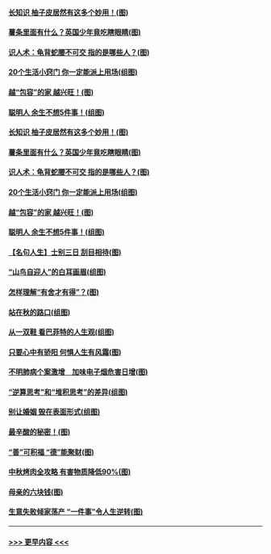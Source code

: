 #### [长知识 柚子皮居然有这多个妙用！(图)](../pages/p8/907425.md?t=09170744) 
#### [薯条里面有什么？英国少年竟吃瞎眼睛(图)](../pages/p8/907381.md?t=09170744) 
#### [识人术：龟背蛇腰不可交 指的是哪些人？(图)](../pages/p8/907503.md?t=09170744) 
#### [20个生活小窍门 你一定能派上用场(组图)](../pages/p8/907510.md?t=09170744) 
#### [越“包容”的家 越兴旺！(图)](../pages/p8/907328.md?t=09170744) 
#### [聪明人 余生不想5件事！(组图)](../pages/p8/907364.md?t=09170744) 
#### [长知识 柚子皮居然有这多个妙用！(图)](../pages/p8/907425.md?t=09170744) 
#### [薯条里面有什么？英国少年竟吃瞎眼睛(图)](../pages/p8/907381.md?t=09170744) 
#### [识人术：龟背蛇腰不可交 指的是哪些人？(图)](../pages/p8/907503.md?t=09170744) 
#### [20个生活小窍门 你一定能派上用场(组图)](../pages/p8/907510.md?t=09170744) 
#### [越“包容”的家 越兴旺！(图)](../pages/p8/907328.md?t=09170744) 
#### [聪明人 余生不想5件事！(组图)](../pages/p8/907364.md?t=09170744) 
#### [【名句人生】士别三日 刮目相待(图)](../pages/p8/906988.md?t=09170744) 
#### [“山鸟自迎人”的白耳画眉(组图)](../pages/p8/907332.md?t=09170744) 
#### [怎样理解“有舍才有得”？(图)](../pages/p8/906872.md?t=09170744) 
#### [站在秋的路口(组图)](../pages/p8/906914.md?t=09170744) 
#### [从一双鞋 看巴菲特的人生观(组图)](../pages/p8/907311.md?t=09170744) 
#### [只要心中有骄阳 何惧人生有风霜(图)](../pages/p8/907320.md?t=09170744) 
#### [不明肺病个案激增　加味电子烟危害日增(图)](../pages/p8/907307.md?t=09170744) 
#### [“逆算思考”和“堆积思考”的差异(组图)](../pages/p8/907229.md?t=09170744) 
#### [别让婚姻 毁在表面形式(组图)](../pages/p8/907118.md?t=09170744) 
#### [最辛酸的秘密！(图)](../pages/p8/906327.md?t=09170744) 
#### [“善”可积福 “德”能聚财(图)](../pages/p8/906906.md?t=09170744) 
#### [中秋烤肉全攻略 有害物质降低90%(图)](../pages/p8/907227.md?t=09170744) 
#### [母亲的六块钱(图)](../pages/p8/907107.md?t=09170744) 
#### [生意失败倾家荡产 “一件事”令人生逆转(图)](../pages/p8/907101.md?t=09170744) 

----
#### [ >>> 更早内容 <<< ](../indexes/p8-earlier.md)
